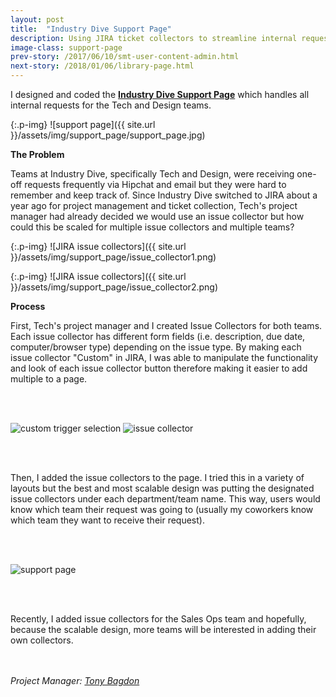 ```yaml
---
layout: post
title:  "Industry Dive Support Page"
description: Using JIRA ticket collectors to streamline internal requests
image-class: support-page
prev-story: /2017/06/10/smt-user-content-admin.html
next-story: /2018/01/06/library-page.html
---
```


I designed and coded the **<a target="_blank" href="https://support.industrydive.com/">Industry Dive Support Page</a>** which handles all internal requests for the Tech and Design teams. 

{:.p-img}
![support page]({{ site.url }}/assets/img/support_page/support_page.jpg)

**The Problem**

Teams at Industry Dive, specifically Tech and Design, were receiving one-off requests frequently via Hipchat and email but they were hard to remember and keep track of. Since Industry Dive switched to JIRA about a year ago for project management and ticket collection, Tech's project manager had already decided we would use an issue collector but how could this be scaled for multiple issue collectors and multiple teams? 

{:.p-img}
![JIRA issue collectors]({{ site.url }}/assets/img/support_page/issue_collector1.png)

{:.p-img}
![JIRA issue collectors]({{ site.url }}/assets/img/support_page/issue_collector2.png)

**Process**

First, Tech's project manager and I created Issue Collectors for both teams. Each issue collector has different form fields (i.e. description, due date, computer/browser type) depending on the issue type. By making each issue collector "Custom" in JIRA, I was able to manipulate the functionality and look of each issue collector button therefore making it easier to add multiple to a page. 

<img alt="custom trigger selection" class="p-img" src="{{ site.url }}//assets/img/support_page/custom_trigger.png" style="margin: 3rem auto;">
<img alt="issue collector" class="p-img" src="{{ site.url }}//assets/img/support_page/issue_collector_popup.png" style="margin: 3rem auto;">

Then, I added the issue collectors to the page. I tried this in a variety of layouts but the best and most scalable design was putting the designated issue collectors under each department/team name. This way, users would know which team their request was going to (usually my coworkers know which team they want to receive their request). 

<img alt="support page" class="p-img" src="{{ site.url }}//assets/img/support_page/support_page_demo.gif" style="margin: 3rem auto;">

Recently, I added issue collectors for the Sales Ops team and hopefully, because the scalable design, more teams will be interested in adding their own collectors. 

<p style="font-style: italic; margin-top: 3rem;">Project Manager: <a target="_blank" href="https://www.linkedin.com/in/tonybagdon/">Tony Bagdon</a></p>

